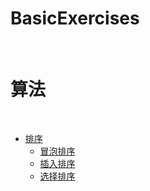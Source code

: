 BasicExercises
==

<br>

# 算法

<br>

- [排序](https://github.com/shadowwingz/BasicExercises/blob/master/sorting)
    - [冒泡排序](https://github.com/shadowwingz/BasicExercises/blob/master/sorting/BubbleSort.java)
    - [插入排序](https://github.com/shadowwingz/BasicExercises/blob/master/sorting/InsertSort.java)
    - [选择排序](https://github.com/shadowwingz/BasicExercises/blob/master/sorting/SelectionSort.java)